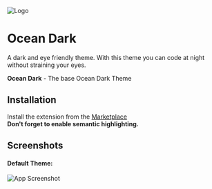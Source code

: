 ![Logo](https://i.postimg.cc/zX6mwyrX/ocean-dark-title.png)

# Ocean Dark

A dark and eye friendly theme.
With this theme you can code at night without straining your eyes.

**Ocean Dark** - The base Ocean Dark Theme  

## Installation

Install the extension from the [Marketplace](https://marketplace.visualstudio.com/items?itemName=kenan-salar.ocean-dark)  
**Don't forget to enable semantic highlighting.**

## Screenshots

#### Default Theme:

![App Screenshot](https://i.postimg.cc/zfw91pRV/default-theme.png)
